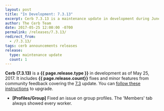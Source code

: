 ```yaml
---
layout: post
title: "In Development: 7.3.13"
excerpt: Cerb 7.3.13 is a maintenance update in development during June 2017 with 1 fixes and minor features from community feedback.
author: The Cerb Team
date: 2017-05-25 12:00:00 -0700
permalink: /releases/7.3.13/
redirect_from:
  - /7.3.13/
tags: cerb announcements releases
release:
  type: maintenance update
  count: 1
---
```


**Cerb (7.3.13)** is a **{{ page.release.type }}** in development as of May 25, 2017. It includes **{{ page.release.count}}** fixes and minor features from community feedback covering the [7.3](/releases/7.3/) update.  You can [follow these instructions](/docs/upgrading/) to upgrade.

* **[Profiles/Group]** Fixed an issue on group profiles. The 'Members' tab always showed every worker.

